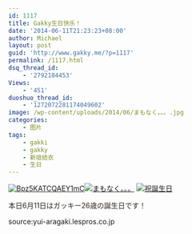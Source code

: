 ```yaml
---
id: 1117
title: Gakky生日快乐！
date: '2014-06-11T21:23:23+08:00'
author: Michael
layout: post
guid: 'http://www.gakky.me/?p=1117'
permalink: /1117.html
dsq_thread_id:
    - '2792184453'
Views:
    - '451'
duoshuo_thread_id:
    - '1272072281174049602'
image: /wp-content/uploads/2014/06/まもなく。。。.jpg
categories:
    - 图片
tags:
    - gakki
    - gakky
    - 新垣结衣
    - 生日
---
```


[![Bpz5KATCQAEY1mC](http://www.yui-aragaki.org/wp-content/uploads/2014/06/Bpz5KATCQAEY1mC.jpg)](http://www.yui-aragaki.org/wp-content/uploads/2014/06/Bpz5KATCQAEY1mC.jpg "Bpz5KATCQAEY1mC")[![まもなく。。。](http://www.yui-aragaki.org/wp-content/uploads/2014/06/まもなく。。。.jpg)](http://www.yui-aragaki.org/wp-content/uploads/2014/06/まもなく。。。.jpg "まもなく。。。") [![祝誕生日](http://www.yui-aragaki.org/wp-content/uploads/2014/06/祝誕生日.jpg)](http://www.yui-aragaki.org/wp-content/uploads/2014/06/祝誕生日.jpg "祝誕生日")

<span style="color: #302722;">本日6月11日はガッキー26歳の誕生日です！</span>

source:yui-aragaki.lespros.co.jp